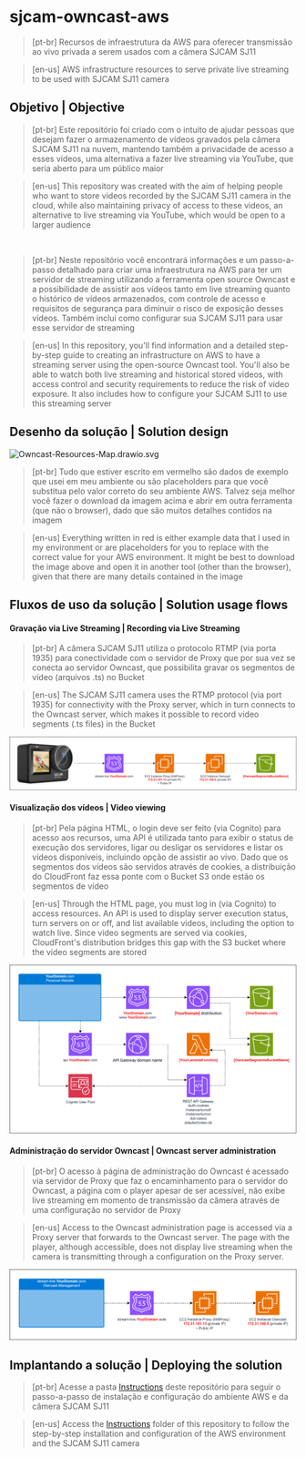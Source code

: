 # sjcam-owncast-aws
> [pt-br] Recursos de infraestrutura da AWS para oferecer transmissão ao vivo privada a serem usados com a câmera SJCAM SJ11

> [en-us] AWS infrastructure resources to serve private live streaming to be used with SJCAM SJ11 camera

## Objetivo | Objective
> [pt-br] Este repositório foi criado com o intuito de ajudar pessoas que desejam fazer o armazenamento de vídeos gravados pela câmera SJCAM SJ11 na nuvem, mantendo também a privacidade de acesso a esses vídeos, uma alternativa a fazer live streaming via YouTube, que seria aberto para um público maior

> [en-us] This repository was created with the aim of helping people who want to store videos recorded by the SJCAM SJ11 camera in the cloud, while also maintaining privacy of access to these videos, an alternative to live streaming via YouTube, which would be open to a larger audience

<br/>

> [pt-br] Neste repositório você encontrará informações e um passo-a-passo detalhado para criar uma infraestrutura na AWS para ter um servidor de streaming utilizando a ferramenta open source Owncast e a possibilidade de assistir aos vídeos tanto em live streaming quanto o histórico de vídeos armazenados, com controle de acesso e requisitos de segurança para diminuir o risco de exposição desses vídeos. Também inclui como configurar sua SJCAM SJ11 para usar esse servidor de streaming

> [en-us] In this repository, you'll find information and a detailed step-by-step guide to creating an infrastructure on AWS to have a streaming server using the open-source Owncast tool. You'll also be able to watch both live streaming and historical stored videos, with access control and security requirements to reduce the risk of video exposure. It also includes how to configure your SJCAM SJ11 to use this streaming server

## Desenho da solução | Solution design
![Owncast-Resources-Map.drawio.svg](/Images/Owncast-Resources-Map.drawio.svg)

> [pt-br] Tudo que estiver escrito em vermelho são dados de exemplo que usei em meu ambiente ou são placeholders para que você substitua pelo valor correto do seu ambiente AWS. Talvez seja melhor você fazer o download da imagem acima e abrir em outra ferramenta (que não o browser), dado que são muitos detalhes contidos na imagem

> [en-us] Everything written in red is either example data that I used in my environment or are placeholders for you to replace with the correct value for your AWS environment. It might be best to download the image above and open it in another tool (other than the browser), given that there are many details contained in the image

## Fluxos de uso da solução | Solution usage flows
#### Gravação via Live Streaming | Recording via Live Streaming
> [pt-br] A câmera SJCAM SJ11 utiliza o protocolo RTMP (via porta 1935) para conectividade com o servidor de Proxy que por sua vez se conecta ao servidor Owncast, que possibilita gravar os segmentos de vídeo (arquivos .ts) no Bucket

> [en-us] The SJCAM SJ11 camera uses the RTMP protocol (via port 1935) for connectivity with the Proxy server, which in turn connects to the Owncast server, which makes it possible to record video segments (.ts files) in the Bucket

![Owncast-Camera.drawio.svg](/Images/Owncast-Camera.drawio.svg)

#### Visualização dos vídeos | Video viewing
> [pt-br] Pela página HTML, o login deve ser feito (via Cognito) para acesso aos recursos, uma API é utilizada tanto para exibir o status de execução dos servidores, ligar ou desligar os servidores e listar os vídeos disponíveis, incluindo opção de assistir ao vivo. Dado que os segmentos dos vídeos são servidos através de cookies, a distribuição do CloudFront faz essa ponte com o Bucket S3 onde estão os segmentos de vídeo

> [en-us] Through the HTML page, you must log in (via Cognito) to access resources. An API is used to display server execution status, turn servers on or off, and list available videos, including the option to watch live. Since video segments are served via cookies, CloudFront's distribution bridges this gap with the S3 bucket where the video segments are stored

![Owncast-VideoPlayer.drawio.svg](/Images/Owncast-VideoPlayer.drawio.svg)

#### Administração do servidor Owncast | Owncast server administration
> [pt-br] O acesso à página de administração do Owncast é acessado via servidor de Proxy que faz o encaminhamento para o servidor do Owncast, a página com o player apesar de ser acessível, não exibe live streaming em momento de transmissão da câmera através de uma configuração no servidor de Proxy

> [en-us] Access to the Owncast administration page is accessed via a Proxy server that forwards to the Owncast server. The page with the player, although accessible, does not display live streaming when the camera is transmitting through a configuration on the Proxy server.

![Owncast-Administration.drawio.svg](/Images/Owncast-Administration.drawio.svg)

## Implantando a solução | Deploying the solution
> [pt-br] Acesse a pasta [Instructions](Instructions/README.md) deste repositório para seguir o passo-a-passo de instalação e configuração do ambiente AWS e da câmera SJCAM SJ11

> [en-us] Access the [Instructions](Instructions/README.md) folder of this repository to follow the step-by-step installation and configuration of the AWS environment and the SJCAM SJ11 camera